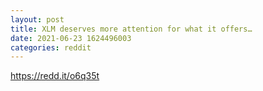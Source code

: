 ```yaml
--- 
layout: post 
title: XLM deserves more attention for what it offers… 
date: 2021-06-23 1624496003 
categories: reddit 
--- 
```

https://redd.it/o6q35t